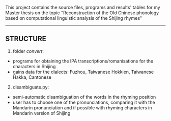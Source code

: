 This project contains the source files, programs and results' tables for my Master thesis on the topic "Reconstruction of the Old Chinese phonology based on computational linguistic analysis of the Shijing rhymes"

------------------------------------------------------------------------------------------------------------------------------------------
STRUCTURE
------------------------------------------------------------------------------------------------------------------------------------------
1) folder _convert_:
- programs for obtaining the IPA transcriptions/romanisations for the characters in Shijing
- gains data for the dialects: Fuzhou, Taiwanese Hokkien, Taiwanese Hakka, Cantonese

2) disambiguate.py:
- semi-automatic disambiguation of the words in the rhyming position
- user has to choose one of the pronunciations, comparing it with the Mandarin pronunciation and if possible with rhyming characters in Mandarin version of Shijing
